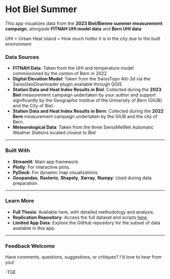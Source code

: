 # Hot Biel Summer
This app visualizes data from the **2023 Biel/Bienne summer measurement campaign**, alongside **FITNAH UHI model data**  and **Bern UHI data**

UHI = Urban Heat Island = How much hotter it is in the city due to the built environment

### Data Sources
- **FITNAH Data**: Taken from the UHI and temperature model commissioned by the canton of Bern in 2022
- **Digital Elevation Model**: Taken from the SwissTopo Alti-3d via the SwissGeoDownloader plugin available through QGIS
- **Station Data and Heat Index Results in Biel**: Collected during the **2023 Biel** measurement campaign undertaken by your author and support significantly by the Geographic Institue of the University of Bern (GIUB) and the City of Biel.
- **Station Data and Heat Index Results in Bern**: Collected during the **2022 Bern** measurement campaign undertaken by the GIUB and the city of Bern.
- **Meteorological Data**: Taken from the three SwissMetNet Automatic Weather Stations located closest to Biel

---

### Built With
- **Streamlit**: Main app framework.
- **Plotly**: For interactive plots.
- **PyDeck**: For dynamic map visualizations.
- **Geopandas**, **Rasterio**, **Shapely**, **Xarray**, **Numpy**: Used during data preparation.

---

### Learn More
- **Full Thesis**: Available here, with detailed methodology and analysis.
- **Replication Repository**: Access the full dataset and scripts [here](#).
- **Limited App Data**: Explore the GitHub repository for the subset of data available in this app.

---

### Feedback Welcome
Have comments, questions, suggestions, or critiques? I'd love to hear from you!

-TGE
